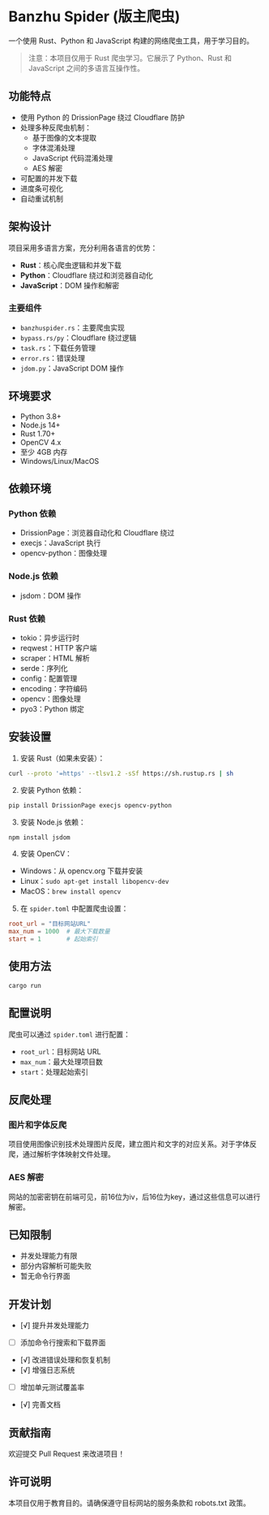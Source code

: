 # Banzhu Spider (版主爬虫)

一个使用 Rust、Python 和 JavaScript 构建的网络爬虫工具，用于学习目的。

> 注意：本项目仅用于 Rust 爬虫学习。它展示了 Python、Rust 和 JavaScript 之间的多语言互操作性。

## 功能特点

- 使用 Python 的 DrissionPage 绕过 Cloudflare 防护
- 处理多种反爬虫机制：
  - 基于图像的文本提取
  - 字体混淆处理
  - JavaScript 代码混淆处理
  - AES 解密
- 可配置的并发下载
- 进度条可视化
- 自动重试机制

## 架构设计

项目采用多语言方案，充分利用各语言的优势：
- **Rust**：核心爬虫逻辑和并发下载
- **Python**：Cloudflare 绕过和浏览器自动化
- **JavaScript**：DOM 操作和解密

### 主要组件
- `banzhuspider.rs`：主要爬虫实现
- `bypass.rs/py`：Cloudflare 绕过逻辑
- `task.rs`：下载任务管理
- `error.rs`：错误处理
- `jdom.py`：JavaScript DOM 操作

## 环境要求

- Python 3.8+
- Node.js 14+
- Rust 1.70+
- OpenCV 4.x
- 至少 4GB 内存
- Windows/Linux/MacOS

## 依赖环境

### Python 依赖
- DrissionPage：浏览器自动化和 Cloudflare 绕过
- execjs：JavaScript 执行
- opencv-python：图像处理

### Node.js 依赖
- jsdom：DOM 操作

### Rust 依赖
- tokio：异步运行时
- reqwest：HTTP 客户端
- scraper：HTML 解析
- serde：序列化
- config：配置管理
- encoding：字符编码
- opencv：图像处理
- pyo3：Python 绑定

## 安装设置

1. 安装 Rust（如果未安装）：
```bash
curl --proto '=https' --tlsv1.2 -sSf https://sh.rustup.rs | sh
```

2. 安装 Python 依赖：
```bash
pip install DrissionPage execjs opencv-python
```

3. 安装 Node.js 依赖：
```bash
npm install jsdom
```

4. 安装 OpenCV：
- Windows：从 opencv.org 下载并安装
- Linux：`sudo apt-get install libopencv-dev`
- MacOS：`brew install opencv`

5. 在 `spider.toml` 中配置爬虫设置：
```toml
root_url = "目标网站URL"
max_num = 1000  # 最大下载数量
start = 1       # 起始索引
```

## 使用方法

```bash
cargo run
```

## 配置说明

爬虫可以通过 `spider.toml` 进行配置：
- `root_url`：目标网站 URL
- `max_num`：最大处理项目数
- `start`：处理起始索引

## 反爬处理

### 图片和字体反爬
项目使用图像识别技术处理图片反爬，建立图片和文字的对应关系。对于字体反爬，通过解析字体映射文件处理。

### AES 解密
网站的加密密钥在前端可见，前16位为iv，后16位为key，通过这些信息可以进行解密。

## 已知限制

- 并发处理能力有限
- 部分内容解析可能失败
- 暂无命令行界面

## 开发计划

- [√] 提升并发处理能力
- [ ] 添加命令行搜索和下载界面
- [√] 改进错误处理和恢复机制
- [√] 增强日志系统
- [ ] 增加单元测试覆盖率
- [√] 完善文档

## 贡献指南

欢迎提交 Pull Request 来改进项目！

## 许可说明

本项目仅用于教育目的。请确保遵守目标网站的服务条款和 robots.txt 政策。
